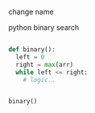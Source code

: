 change name

python binary search

```python

def binary():
  left = 0
  right = max(arr)
  while left <= right:
    # logic..


binary()

```

